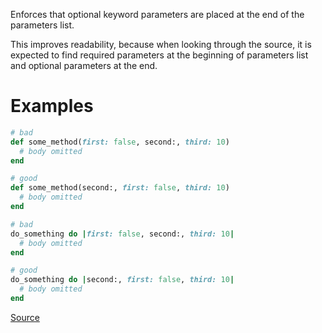 
Enforces that optional keyword parameters are placed at the
end of the parameters list.

This improves readability, because when looking through the source,
it is expected to find required parameters at the beginning of parameters list
and optional parameters at the end.

# Examples

```ruby
# bad
def some_method(first: false, second:, third: 10)
  # body omitted
end

# good
def some_method(second:, first: false, third: 10)
  # body omitted
end

# bad
do_something do |first: false, second:, third: 10|
  # body omitted
end

# good
do_something do |second:, first: false, third: 10|
  # body omitted
end
```

[Source](http://www.rubydoc.info/gems/rubocop/RuboCop/Cop/Style/KeywordParametersOrder)